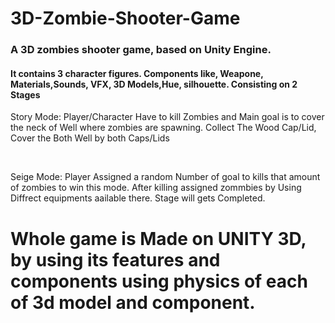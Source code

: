 # 3D-Zombie-Shooter-Game
<h3>A 3D zombies shooter game, based on Unity Engine.</h3>
<h4> It contains 3 character figures. Components like, Weapone, Materials,Sounds, VFX, 3D Models,Hue, silhouette. Consisting on 2 Stages</h4>
<p>Story Mode: Player/Character Have to kill Zombies and Main goal is to cover the neck of Well where zombies are spawning.
Collect The Wood Cap/Lid, Cover the Both Well by both Caps/Lids</p>
<br>
<p>Seige Mode: Player Assigned a random Number of goal to kills that amount of zombies to win this mode. After killing assigned zommbies by Using Diffrect equipments aailable there. Stage will gets Completed.</p>


# Whole game is Made on UNITY 3D, by using its features and components using physics of each of 3d model and component.
